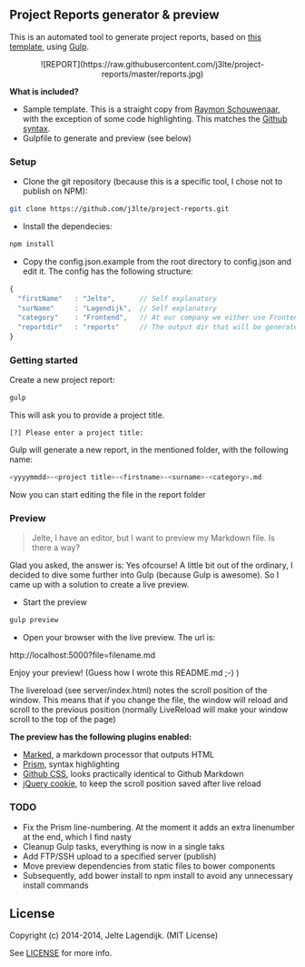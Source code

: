 ## Project Reports generator & preview

This is an automated tool to generate project reports, based on [this template](https://github.com/raymonschouwenaar/tech-report-temp), using [Gulp](http://gulpjs.com/).

<p style="text-align: center">![REPORT](https://raw.githubusercontent.com/j3lte/project-reports/master/reports.jpg)</p>

**What is included?**

* Sample template. This is a straight copy from [Raymon Schouwenaar](https://github.com/raymonschouwenaar/), with the exception of some code highlighting. This matches the [Github syntax](https://help.github.com/articles/github-flavored-markdown/).
* Gulpfile to generate and preview (see below)

### Setup

* Clone the git repository (because this is a specific tool, I chose not to publish on NPM):

```bash
git clone https://github.com/j3lte/project-reports.git
```

* Install the dependecies:

```bash
npm install
```

* Copy the config.json.example from the root directory to config.json and edit it. The config has the following structure:

```javascript
{
  "firstName"   : "Jelte",      // Self explanatory
  "surName"     : "Lagendijk",  // Self explanatory
  "category"    : "Frontend",   // At our company we either use Frontend or System
  "reportdir"   : "reports"     // The output dir that will be generated in your folder
}
```

### Getting started

Create a new project report:

```bash
gulp
```

This will ask you to provide a project title.

```
[?] Please enter a project title:
```

Gulp will generate a new report, in the mentioned folder, with the following name:

```bash
<yyyymmdd>-<project title>-<firstname>-<surname>-<category>.md
```

Now you can start editing the file in the report folder

### Preview

>Jelte, I have an editor, but I want to preview my Markdown file. Is there a way?

Glad you asked, the answer is: Yes ofcourse! A little bit out of the ordinary, I decided to dive some further into Gulp (because Gulp is awesome). So I came up with a solution to create a live preview.

* Start the preview

```bash
gulp preview
```

* Open your browser with the live preview. The url is:

http://localhost:5000?file=filename.md

Enjoy your preview! (Guess how I wrote this README.md ;-) )

The livereload (see server/index.html) notes the scroll position of the window. This means that if you change the file, the window will reload and scroll to the previous position (normally LiveReload will make your window scroll to the top of the page)

**The preview has the following plugins enabled:**

* [Marked](https://github.com/chjj/marked), a markdown processor that outputs HTML
* [Prism](http://prismjs.com/), syntax highlighting
* [Github CSS](https://github.com/sindresorhus/github-markdown-css/), looks practically identical to Github Markdown
* [jQuery cookie](https://github.com/carhartl/jquery-cookie), to keep the scroll position saved after live reload

### TODO

* Fix the Prism line-numbering. At the moment it adds an extra linenumber at the end, which I find nasty
* Cleanup Gulp tasks, everything is now in a single taks
* Add FTP/SSH upload to a specified server (publish)
* Move preview dependencies from static files to bower components
* Subsequently, add bower install to npm install to avoid any unnecessary install commands

## License

Copyright (c) 2014-2014, Jelte Lagendijk. (MIT License)

See [LICENSE](https://raw.githubusercontent.com/j3lte/project-reports/master/LICENSE) for more info.